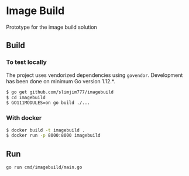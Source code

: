 # Image Build

Prototype for the image build solution

 ## Build
 
 ### To test locally
 The project uses vendorized dependencies using `govendor`. Development has been done on minimum Go version 1.12.*.
 ```bash
 $ go get github.com/slimjim777/imagebuild
 $ cd imagebuild
 $ GO111MODULES=on go build ./...
 ```
 
 ### With docker
 ```bash
 $ docker build -t imagebuild .
 $ docker run -p 8000:8000 imagebuild
 ```
 
 ## Run
 ```bash
 go run cmd/imagebuild/main.go
 ```